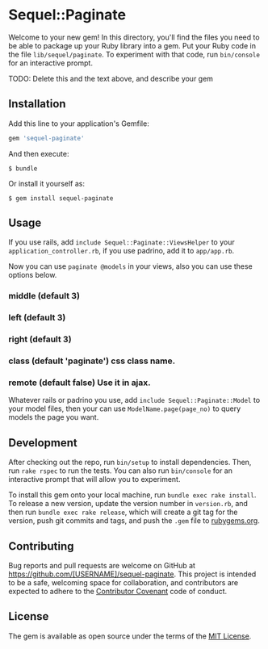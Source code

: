 # Sequel::Paginate

Welcome to your new gem! In this directory, you'll find the files you need to be able to package up your Ruby library into a gem. Put your Ruby code in the file `lib/sequel/paginate`. To experiment with that code, run `bin/console` for an interactive prompt.

TODO: Delete this and the text above, and describe your gem

## Installation

Add this line to your application's Gemfile:

```ruby
gem 'sequel-paginate'
```

And then execute:

    $ bundle

Or install it yourself as:

    $ gem install sequel-paginate

## Usage

If you use rails, add `include Sequel::Paginate::ViewsHelper` to your `application_controller.rb`, if you use padrino, add it to `app/app.rb`.

Now you can use `paginate @models` in your views, also you can use these options below.

### middle (default 3) 
### left (default 3)
### right (default 3)
### class (default 'paginate') css class name.
### remote (default false) Use it in ajax.

Whatever rails or padrino you use, add `include Sequel::Paginate::Model` to your model files, then your can use `ModelName.page(page_no)` to query models the page you want.

## Development

After checking out the repo, run `bin/setup` to install dependencies. Then, run `rake rspec` to run the tests. You can also run `bin/console` for an interactive prompt that will allow you to experiment.

To install this gem onto your local machine, run `bundle exec rake install`. To release a new version, update the version number in `version.rb`, and then run `bundle exec rake release`, which will create a git tag for the version, push git commits and tags, and push the `.gem` file to [rubygems.org](https://rubygems.org).

## Contributing

Bug reports and pull requests are welcome on GitHub at https://github.com/[USERNAME]/sequel-paginate. This project is intended to be a safe, welcoming space for collaboration, and contributors are expected to adhere to the [Contributor Covenant](contributor-covenant.org) code of conduct.


## License

The gem is available as open source under the terms of the [MIT License](http://opensource.org/licenses/MIT).


